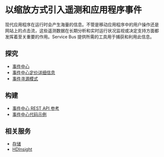 <properties pageTitle="以缩放方式引入遥测和应用程序事件" metaKeywords="Service Bus, telemetry, events" description="了解如何在企业解决方案中以缩放方式引入遥测和应用程序事件。" services="service-bus" documentationCenter=".NET" title="Ingest Telemetry and Application Events at Scale" authors="sethm" solutions="" manager="timlt" editor="mattshel" />
<tags ms.service="service-bus"
    ms.date="03/18/2015"
    wacn.date="04/11/2015"
    />

# 以缩放方式引入遥测和应用程序事件
 
现代应用程序在运行时会产生海量的信息。不管是移动应用程序中的用户操作还是网站上的点击流，这些遥测数据在长期分析和实时运行状况监视或决定支持方面都发挥着至关重要的作用。Service Bus 提供所需的工具用于捕获和利用此信息。


## 探究
- [事件中心](http://msdn.microsoft.com/zh-cn/library/dn789973.aspx)
- [事件中心定价详细信息](/pricing/details/event-hubs/)
- [事件寻源模式](http://msdn.microsoft.com/zh-cn/library/dn589792.aspx)
 
## 构建
- [事件中心 REST API 参考](http://msdn.microsoft.com/zh-cn/library/azure/dn790674.aspx)
- [事件中心代码示例](http://go.microsoft.com/fwlink/?LinkID=402449)
 
## 相关服务
- [存储](/zh-cn/documentation/services/storage/)
- [HDInsight](/zh-cn/documentation/services/hdinsight/)
